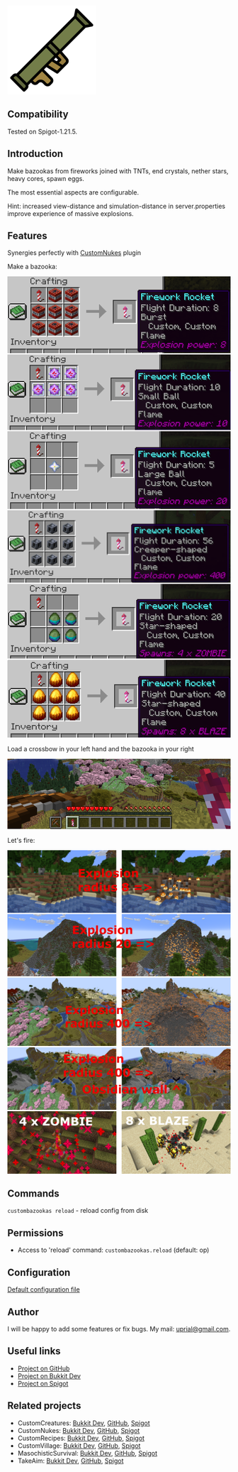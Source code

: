 ![Custom Bazookas Logo](images/custom-bazookas-logo.png)

## Compatibility

Tested on Spigot-1.21.5.

## Introduction

Make bazookas from fireworks joined with TNTs, end crystals, nether stars, heavy cores, spawn eggs.

The most essential aspects are configurable.

Hint: increased view-distance and simulation-distance in server.properties improve experience of massive explosions.

## Features

Synergies perfectly with [CustomNukes](https://github.com/uprial/customnukes/) plugin

Make a bazooka:

![Bazooka-8](https://raw.githubusercontent.com/uprial/custombazookas/master/images/bazooka-8.png)
![Bazooka-10](https://raw.githubusercontent.com/uprial/custombazookas/master/images/bazooka-10.png)
![Bazooka-20](https://raw.githubusercontent.com/uprial/custombazookas/master/images/bazooka-20.png)
![Bazooka-400](https://raw.githubusercontent.com/uprial/custombazookas/master/images/bazooka-400.png)
![Zombie-4](https://raw.githubusercontent.com/uprial/custombazookas/master/images/zombie-4.png)
![Blaze-8](https://raw.githubusercontent.com/uprial/custombazookas/master/images/blaze-8.png)

Load a crossbow in your left hand and the bazooka in your right

![Load-a-crossbow](https://raw.githubusercontent.com/uprial/custombazookas/master/images/load-a-crossbow.png)

Let's fire:

![Explosion-8](https://raw.githubusercontent.com/uprial/custombazookas/master/images/explosion-8.png)
![Explosion-20](https://raw.githubusercontent.com/uprial/custombazookas/master/images/explosion-20.png)
![Explosion-400](https://raw.githubusercontent.com/uprial/custombazookas/master/images/explosion-400.png)
![Explosion-400](https://raw.githubusercontent.com/uprial/custombazookas/master/images/explosion-400-2.png)
![Eggs](https://raw.githubusercontent.com/uprial/custombazookas/master/images/eggs.png)

## Commands

`custombazookas reload` - reload config from disk

## Permissions

* Access to 'reload' command:
`custombazookas.reload` (default: op)

## Configuration
[Default configuration file](src/main/resources/config.yml)

## Author
I will be happy to add some features or fix bugs. My mail: uprial@gmail.com.

## Useful links
* [Project on GitHub](https://github.com/uprial/custombazookas/)
* [Project on Bukkit Dev](https://legacy.curseforge.com/minecraft/bukkit-plugins/custombazookas)
* [Project on Spigot](https://www.spigotmc.org/resources/custombazookas.124997/)

## Related projects
* CustomCreatures: [Bukkit Dev](http://dev.bukkit.org/bukkit-plugins/customcreatures/), [GitHub](https://github.com/uprial/customcreatures), [Spigot](https://www.spigotmc.org/resources/customcreatures.68711/)
* CustomNukes: [Bukkit Dev](http://dev.bukkit.org/bukkit-plugins/customnukes/), [GitHub](https://github.com/uprial/customnukes), [Spigot](https://www.spigotmc.org/resources/customnukes.68710/)
* CustomRecipes: [Bukkit Dev](https://dev.bukkit.org/projects/custom-recipes), [GitHub](https://github.com/uprial/customrecipes/), [Spigot](https://www.spigotmc.org/resources/customrecipes.89435/)
* CustomVillage: [Bukkit Dev](http://dev.bukkit.org/bukkit-plugins/customvillage/), [GitHub](https://github.com/uprial/customvillage/), [Spigot](https://www.spigotmc.org/resources/customvillage.69170/)
* MasochisticSurvival: [Bukkit Dev](https://legacy.curseforge.com/minecraft/bukkit-plugins/masochisticsurvival/), [GitHub](https://github.com/uprial/masochisticsurvival/), [Spigot](https://www.spigotmc.org/resources/masochisticsurvival.124943/)
* TakeAim: [Bukkit Dev](https://dev.bukkit.org/projects/takeaim), [GitHub](https://github.com/uprial/takeaim), [Spigot](https://www.spigotmc.org/resources/takeaim.68713/)
